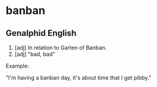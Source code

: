 # banban
## Genalphid English

1. [adj] In relation to Garten of Banban.
2. [adj] "bad, bad"

Example:

"I'm having a banban day, it's about time that I get pibby."